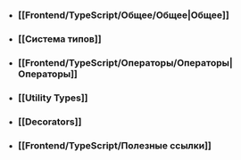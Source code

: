 - ### [[Frontend/TypeScript/Общее/Общее|Общее]]
- ### [[Система типов]]
- ### [[Frontend/TypeScript/Операторы/Операторы|Операторы]]
- ### [[Utility Types]]
- ### [[Decorators]]
- ### [[Frontend/TypeScript/Полезные ссылки]]
